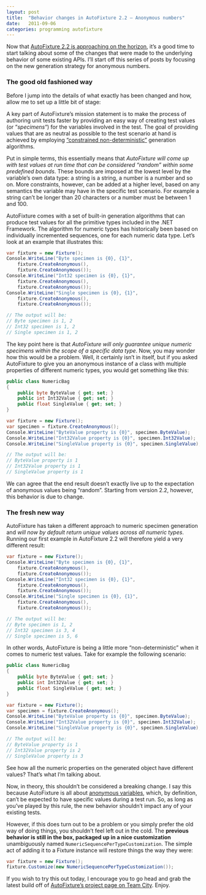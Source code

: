 ```yaml
---
layout: post
title:  "Behavior changes in AutoFixture 2.2 – Anonymous numbers"
date:   2011-09-06
categories: programming autofixture
---
```


Now that [AutoFixture 2.2 is approaching on the horizon][1], it’s a good time to start talking about some of the changes that were made to the underlying behavior of some existing APIs. I’ll start off this series of posts by focusing on the new generation strategy for anonymous numbers.

### The good old fashioned way

Before I jump into the details of what exactly has been changed and how, allow me to set up a little bit of stage:

<div class="note">
<p>
<i class="fa fa-book fa-2x pull-left"></i>
A key part of AutoFixture’s mission statement is to make the process of authoring unit tests faster by providing an easy way of creating test values (or “<em>specimens</em>“) for the variables involved in the test. The goal of providing values that are as neutral as possible to the test scenario at hand is achieved by employing <a href="http://blog.ploeh.dk/2009/03/05/ConstrainedNonDeterminism.aspx">“constrained non-deterministic”</a> generation algorithms.
</p>
</div>

Put in simple terms, this essentially means that *AutoFixture will come up with test values at run time that can be considered “random” within some predefined bounds*. These bounds are imposed at the lowest level by the variable’s own data type: a string is a string, a number is a number and so on. More constraints, however, can be added at a higher level, based on any semantics the variable may have in the specific test scenario. For example a string can’t be longer than 20 characters or a number must be between 1 and 100.

AutoFixture comes with a set of built-in generation algorithms that can produce test values for all the primitive types included in the .NET Framework. The algorithm for numeric types has historically been based on individually incremented sequences, one for each numeric data type. Let’s look at an example that illustrates this:

```csharp
var fixture = new Fixture();
Console.WriteLine("Byte specimen is {0}, {1}",
    fixture.CreateAnonymous(),
    fixture.CreateAnonymous());
Console.WriteLine("Int32 specimen is {0}, {1}",
    fixture.CreateAnonymous(),
    fixture.CreateAnonymous());
Console.WriteLine("Single specimen is {0}, {1}",
    fixture.CreateAnonymous(),
    fixture.CreateAnonymous());

// The output will be:
// Byte specimen is 1, 2
// Int32 specimen is 1, 2
// Single specimen is 1, 2
```

The key point here is that *AutoFixture will only guarantee unique numeric specimens within the scope of a specific data type*. Now, you may wonder how this would be a problem. Well, it certainly isn’t in itself, but if you asked AutoFixture to give you an anonymous instance of a class with multiple properties of different numeric types, you would get something like this:

```csharp
public class NumericBag
{
    public byte ByteValue { get; set; }
    public int Int32Value { get; set; }
    public float SingleValue { get; set; }
}

var fixture = new Fixture();
var specimen = fixture.CreateAnonymous();
Console.WriteLine("ByteValue property is {0}", specimen.ByteValue);
Console.WriteLine("Int32Value property is {0}", specimen.Int32Value);
Console.WriteLine("SingleValue property is {0}", specimen.SingleValue);

// The output will be:
// ByteValue property is 1
// Int32Value property is 1
// SingleValue property is 1
```

We can agree that the end result doesn’t exactly live up to the expectation of anonymous values being “random”. Starting from version 2.2, however, this behavior is due to change.

### The fresh new way

AutoFixture has taken a different approach to numeric specimen generation and *will now by default return unique values across all numeric types*. Running our first example in AutoFixture 2.2 will therefore yield a very different result:

```csharp
var fixture = new Fixture();
Console.WriteLine("Byte specimen is {0}, {1}",
    fixture.CreateAnonymous(),
    fixture.CreateAnonymous());
Console.WriteLine("Int32 specimen is {0}, {1}",
    fixture.CreateAnonymous(),
    fixture.CreateAnonymous());
Console.WriteLine("Single specimen is {0}, {1}",
    fixture.CreateAnonymous(),
    fixture.CreateAnonymous());

// The output will be:
// Byte specimen is 1, 2
// Int32 specimen is 3, 4
// Single specimen is 5, 6
```

In other words, AutoFixture is being a little more “non-deterministic” when it comes to numeric test values. Take for example the following scenario:

```csharp
public class NumericBag
{
    public byte ByteValue { get; set; }
    public int Int32Value { get; set; }
    public float SingleValue { get; set; }
}

var fixture = new Fixture();
var specimen = fixture.CreateAnonymous();
Console.WriteLine("ByteValue property is {0}", specimen.ByteValue);
Console.WriteLine("Int32Value property is {0}", specimen.Int32Value);
Console.WriteLine("SingleValue property is {0}", specimen.SingleValue);

// The output will be:
// ByteValue property is 1
// Int32Value property is 2
// SingleValue property is 3
```

See how all the numeric properties on the generated object have different values? That’s what I’m talking about.

Now, in theory, this shouldn’t be considered a breaking change. I say this because AutoFixture is all about [anonymous variables][3], which, by definition, can’t be expected to have specific values during a test run. So, as long as you’ve played by this rule, the new behavior shouldn’t impact any of your existing tests.

However, if this does turn out to be a problem or you simply prefer the old way of doing things, you shouldn’t feel left out in the cold. The **previous behavior is still in the box, packaged up in a nice customization** unambiguously named `NumericSequencePerTypeCustomization`. The simple act of adding it to a Fixture instance will restore things the way they were:

```csharp
var fixture = new Fixture();
fixture.Customize(new NumericSequencePerTypeCustomization());
```

If you wish to try this out today, I encourage you to go head and grab the latest build off of [AutoFixture’s project page on Team City][4]. Enjoy.

[1]: http://twitter.com/#!/ploeh/status/109005068581343232
[3]: http://blogs.msdn.com/b/ploeh/archive/2008/11/17/anonymous-variables.aspx
[4]: http://teamcity.codebetter.com/project.html;jsessionid=C212815CFF41DFCD2E93DDDECABF1668?projectId=project129&tab=projectOverview
